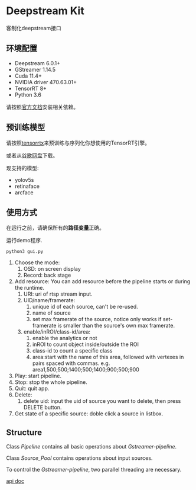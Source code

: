 # Deepstream Kit
客制化deepstream接口

## 环境配置
+ Deepstream 6.0.1+
+ GStreamer 1.14.5
+ Cuda 11.4+
+ NVIDIA driver 470.63.01+
+ TensorRT 8+
+ Python 3.6   

请按照[官方文档](https://docs.nvidia.com/metropolis/deepstream/dev-guide/text/DS_Quickstart.html#dgpu-setup-for-ubuntu)安装相关依赖。

## 预训练模型
请按照[tensorrtx](https://github.com/wang-xinyu/tensorrtx)来预训练与序列化你想使用的TensorRT引擎。

或者从[谷歌网盘](https://drive.google.com/drive/folders/1HTdIhGrKP7JnKY6n8F95mI7SBnx7-4R3?usp=sharing)下载。

现支持的模型:
+ yolov5s
+ retinaface
+ arcface

## 使用方式
在运行之前，请确保所有的**路径变量**正确。

运行demo程序.
```
python3 gui.py
```

1. Choose the mode: 
   1. OSD: on screen display
   2. Record: back stage
2. Add resource:
   You can add resource before the pipeline starts or during the runtime.
   1. URI: uri of rtsp stream input.
   2. UID/name/framerate: 
      1. unique id of each source, can't be re-used.
      2. name of source
      3. set max framerate of the source, notice only works if set-framerate is smaller than the source's own max framerate.
   3. enable/inROI/class-id/area:
      1. enable the analytics or not
      2. inROI to count object inside/outside the ROI
      3. class-id to count a specific class
      4. area:start with the name of this area, followed with vertexes in pairs spaced with commas. e.g. area1,500;500;1400;500;1400;900;500;900
3. Play: start pipeline.
4. Stop: stop the whole pipeline.
5. Quit: quit app.
6. Delete: 
   1. delete uid: input the uid of source you want to delete, then press DELETE button.
7. Get state of a specific source: doble click a source in listbox.

## Structure
Class *Pipeline* contains all basic operations about *Gstreamer-pipeline*.

Class *Source_Pool* contains operations about input sources.

To control the *Gstreamer-pipeline*, two parallel threading are necessary.

[api doc](./api-doc.md)